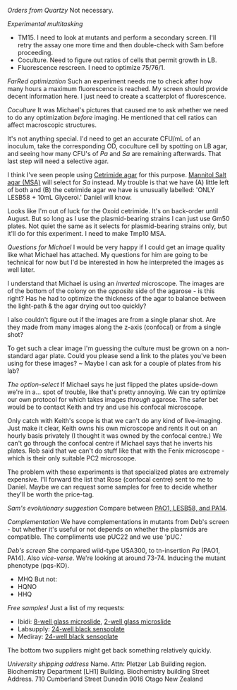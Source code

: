 *Orders from Quartzy*
Not necessary.

*Experimental multitasking*
- TM15. I need to look at mutants and perform a secondary screen. I'll retry the assay one more time and then double-check with Sam before proceeding.
- Coculture. Need to figure out ratios of cells that permit growth in LB.
- Fluorescence rescreen. I need to optimize 75/76/1.

*FarRed optimization*
Such an experiment needs me to check after how many hours a maximum fluorescence is reached. My screen should provide decent information here. I just need to create a scatterplot of fluorescence.

*Coculture*
It was Michael's pictures that caused me to ask whether we need to do any optimization *before* imaging. He mentioned that cell ratios can affect macroscopic structures.

It's not anything special. I'd need to get an accurate CFU/mL of an inoculum, take the corresponding OD, coculture cell by spotting on LB agar, and seeing how many CFU's of *Pa* and *Sa* are remaining afterwards. That last step will need a selective agar.

I think I've seen people using [Cetrimide agar](http://www.oxoid.com/UK/blue/prod_detail/prod_detail.asp?pr=CM0579) for this purpose. [Mannitol Salt agar (MSA)](https://www.bd.com/en-us/products-and-solutions/products/product-page.211407) will select for *Sa* instead.
My trouble is that we have (A) little left of both and (B) the cetrimide agar we have is unusually labelled: 'ONLY LESB58 + 10mL Glycerol.' Daniel will know.

Looks like I'm out of luck for the Oxoid cetrimide. It's on back-order until August. But so long as I use the plasmid-bearing strains I can just use Gm50 plates. Not quiet the same as it selects for plasmid-bearing strains only, but it'll do for this experiment. I need to make Tmp10 MSA.

*Questions for Michael*
I would be very happy if I could get an image quality like what Michael has attached. My questions for him are going to be technical for now but I'd be interested in how he interpreted the images as well later.

I understand that Michael is using an *inverted* microscope. The images are of the bottom of the colony on the *opposite* side of the agarose - is this right? Has he had to optimize the thickness of the agar to balance between the light-path & the agar drying out too quickly?

I also couldn't figure out if the images are from a single planar shot. Are they made from many images along the z-axis (confocal) or from a single shot?

To get such a clear image I'm guessing the culture must be grown on a non-standard agar plate. Could you please send a link to the plates you've been using for these images?
~ Maybe I can ask for a couple of plates from his lab?

*The option-select*
If Michael says he just flipped the plates upside-down we're in a... spot of trouble, like that's pretty annoying. We can try optimize our own protocol for which takes images *through* agarose. The safer bet would be to contact Keith and try and use his confocal microscope.

Only catch with Keith's scope is that we can't do any kind of live-imaging. Just make it clear, Keith owns his own microscope and rents it out on an hourly basis privately (I thought it was owned by the confocal centre.) We can't go through the confocal centre if Michael says that he inverts his plates. Rob said that we can't do stuff like that with the Fenix microscope - which is their only suitable PC2 microscope.

The problem with these experiments is that specialized plates are extremely expensive. I'll forward the list that Rose (confocal centre) sent to me to Daniel. Maybe we can request some samples for free to decide whether they'll be worth the price-tag.

*Sam's evolutionary suggestion*
Compare between [PAO1, LESB58, and PA14](https://pubmed.ncbi.nlm.nih.gov/26483767/).

*Complementation*
We have complementations in mutants from Deb's screen - but whether it's useful or not depends on whether the plasmids are compatible. The compliments use pUC22 and we use 'pUC.'

*Deb's screen*
She compared wild-type USA300, to tn-insertion *Pa* (PAO1, PA14). Also *vice-verse*. We're looking at around 73-74.
Inducing the mutant phenotype (pqs-KO).
- MHQ
But not:
- HQNO
- HHQ

*Free samples!*
Just a list of my requests:
- Ibidi: [8-well glass microslide](https://ibidi.com/chambered-coverslips/252--slide-8-well-high-glass-bottom.html), [2-well glass microslide](https://ibidi.com/chambered-coverslips/179--slide-2-well-glass-bottom.html)
- Labsupply: [24-well black sensoplate](https://www.labsupply.co.nz/Microplates/Microplates/24-Well/SensoPlate-24-well-PS-F-bottom-Glass-bottom-Black-Lid-Sterile-~-PK-12-GRE662892?SearchID=485510&SearchPos=3)
- Mediray: [24-well black sensoplate](https://www.mediray.co.nz/laboratory/shop/consumables/tissue-and-cell-culture/tissue-culture-plates-and-plate-sealers/24-well-sensoplate-with-glass-bottom-black-with-lid-individually-packed-12-pcs-gr662892/)

The bottom two suppliers might get back something relatively quickly.

*University shipping address*
Name. Attn: Pletzer Lab
Building region. Biochemistry Department [LH1]
Building. Biochemistry building
Street Address. 710 Cumberland Street
Dunedin
9016
Otago
New Zealand
